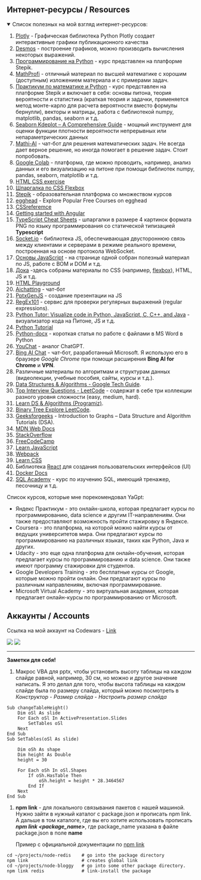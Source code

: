 ## Интернет-ресурсы / Resources
<details open>
  <summary>Список полезных на мой взгляд интернет-ресурсов:</summary>

1. [Plotly](https://plotly.com/python/) - Графическая библиотека Python Plotly создает интерактивные графики публикационного качества
1. [Desmos](https://www.desmos.com/?lang=ru) - построение графиков, можно производить вычисления некоторых выражений.
2. [Программирование на Python](https://stepik.org/course/67/syllabus) - курс представлен на платформе Stepik.
3. [MathProfi](http://www.mathprofi.ru/) - отличный материал по высшей математике с хорошим (доступным) изложением материала и с примерами задач. 
4. [Практикум по математике и Python](https://stepik.org/course/3356/syllabus) - курс представлен на платформе Stepik и включает в себя: основы питона, теория вероятности и статистика (краткая теория и задачки, применяется метод монте-карло для расчета вероятности вместо формулы бернулли), векторы и матрицы, работа с библиотекой numpy, matplotlib, pandas, seaborn и т.д.
5. [Seaborn Kdeplot – A Comprehensive Guide](https://www.geeksforgeeks.org/seaborn-kdeplot-a-comprehensive-guide/) -  мощный инструмент для оценки функции плотности вероятности непрерывных или непараметрических данных
6. [Mathi-AI](https://mathiai.com/) - чат-бот для решения математических задач. Не всегда дает верное решение, но иногда помогает в решение задач. Стоит попробовать.
7. [Google Colab](https://colab.research.google.com/?hl=ru_RU#scrollTo=xwP7dB7rxVgr) - платформа, где можно проводить, например, анализ данных и его визуализацию на питоне при помощи библиотек numpy, pandas, seaborn, matplotlib и т.д.
8. [HTML CSS exercise](https://w3resource.com/html-css-exercise/main-html-css-exercises.php)
9. [Шпаргалка по CSS Flexbox](https://tpverstak.ru/flex-cheatsheet/)
10. [Stepik](https://welcome.stepik.org/ru) - образовательная платформа со множеством курсов
11. [egghead](https://egghead.io/q?access_state=free) - Explore Popular Free Courses on egghead
12. [CSSreferemce](https://cssreference.io/)
13. [Getting started with Angular](https://developer.mozilla.org/en-US/docs/Learn/Tools_and_testing/Client-side_JavaScript_frameworks/Angular_getting_started)
14. [TypeScript Cheat Sheets](https://www.typescriptlang.org/cheatsheets) - шпаргалки в размере 4 картинок формата PNG по языку программирования со статической типизацией **Typescript**
15. [Socket.io](https://socket.io/docs/v4/tutorial/introduction) - библиотека JS, обеспечивающая двустороннюю связь между клиентами и серверами в режиме реального времени, построенная на основе протокола WebSocket.
16. [Основы JavaScript](https://wiki.rakovets.by/web/js/) - на странице одной собран полезный материал по JS, работе с BOM и DOM и т.д.
17. [Дока](https://doka.guide/) -здесь собраны материалы по CSS (например, [flexbox](https://doka.guide/css/flexbox-guide/)), HTML, JS и т.д.
18. [HTML Playground](https://adithsuresh.github.io/html-playground/)
19. [Aichatting](https://www.aichatting.net/) - чат-бот
1. [PptxGenJS](https://gitbrent.github.io/PptxGenJS/) - создание презентации на JS
1. [RegEx101](https://regex101.com/) - сервис для проверки регулярных выражений (regular expressions).
1. [Python Tutor: Visualize code in Python, JavaScript, C, C++, and Java](https://pythontutor.com/visualize.html#mode=edit) - визуализатор кода на Питоне, JS и т.д.
1. [Python Tutorial](https://www.pythontutorial.net/)
1. [Python-docx](https://tokmakov.msk.ru/blog/item/78) - короткая статья по работе с файлами в MS Word в Python
1. [YouChat](https://you.com/search?q=who+are+you&tbm=youchat&cfr=chat) - аналог ChatGPT. 
1. [Bing AI Сhat](https://www.bing.com/search?q=Bing+AI&showconv=1&FORM=hpcodx) - чат-бот, разработанный Microsoft. Я использую его в браузере *Google Chrome* при помощи расширения **Bing AI for Chrome** и **VPN**.
1. Различные материалы по алгоритмам и структурам данных (видеолекции, учебные пособия, сайты, курсы и т.д.).
1. [Data Structures & Algorithms - Google Tech Guide](https://techdevguide.withgoogle.com/paths/data-structures-and-algorithms/).  
1. [Top Interview Questions - LeetCode](https://leetcode.com/explore/interview/card/top-interview-questions-easy/) - содержат в себе три коллекции разного уровня сложности (easy, medium, hard).
1. [Learn DS & Algorithms (Programiz)](https://www.programiz.com/dsa).
1. [Binary Tree Explore LeetCode](https://leetcode.com/explore/learn/card/data-structure-tree/).
1. [Geeksforgeeks](https://www.geeksforgeeks.org/introduction-to-graphs-data-structure-and-algorithm-tutorials/) - Introduction to Graphs – Data Structure and Algorithm Tutorials (DSA).
1. [MDN Web Docs](https://developer.mozilla.org/)
1. [StackOverflow](https://stackoverflow.com/)
1. [FreeCodeCamp](https://www.freecodecamp.org/)
1. [Learn JavaScript](https://javascript.info/)
1. [Webpack](https://webpack.js.org/) 
1. [Learn CSS](https://web.dev/learn/css/)
1. Библиотека [React](https://ru.reactjs.org/) для создания пользовательских интерфейсов (UI)
1. [Docker Docs](https://docs.docker.com/get-started/overview/)
1. [SQL Academy](https://sql-academy.org/ru) - курс по изучению SQL, имеющий тренажер, песочницу и т.д.

</details>

Список курсов, которые мне порекомендовал YaGpt:
* Яндекс Практикум - это онлайн-школа, которая предлагает курсы по программированию, data science и другим IT-направлениям. Они также предоставляют возможность пройти стажировку в Яндексе.
* Coursera - это платформа, на которой можно найти курсы от ведущих университетов мира. Они предлагают курсы по программированию на различных языках, таких как Python, Java и других.
* Udacity - это еще одна платформа для онлайн-обучения, которая предлагает курсы по программированию и data science. Они также имеют программу стажировки для студентов.
* Google Developers Training - это бесплатные курсы от Google, которые можно пройти онлайн. Они предлагают курсы по различным направлениям, включая программирование.
* Microsoft Virtual Academy - это виртуальная академия, которая предлагает онлайн-курсы по программированию от Microsoft. 

<!-- ## Stats
![GitHub stats](https://github-readme-stats.vercel.app/api?username=InGodWeTrustt&hide=contribs,prs&show_icons=true&theme=yeblu&border_radius=25) -->

## Аккаунты / Accounts
Ссылка на мой аккаунт на Codewars - [Link](https://www.codewars.com/users/InGodWeTrustt)    

![](https://www.codewars.com/users/InGodWeTrustt/badges/large)
![](https://www.codewars.com/users/y4y4/badges/large)

***
**Заметки для себя!**

1. Макрос VBA для pptx, чтобы установить высоту таблицы на каждом слайде равной, например, 30 см, но можно и другое значение написать.
Я это делал для того, чтобы высота таблицы на каждом слайде была по размеру слайда, который можно посмотреть в  *Конструктор* - *Размер слайда* - *Настроить размер слайда*
```vba
Sub changeTableHeight()
    Dim oSl As slide
    For Each oSl In ActivePresentation.Slides
        SetTables oSl
    Next
End Sub
Sub SetTables(oSl As slide)
    
    Dim oSh As shape
    Dim height As Double
    height = 30
    
    For Each oSh In oSl.Shapes
        If oSh.HasTable Then
            oSh.height = height * 28.3464567
        End If
    Next
End Sub
```
1. **npm link** - для локального связывания пакетов с нашей машиной. Нужно зайти в нужный каталог с package.json и прописать npm link. А дальше в том каталоге, где вы его хотите использовать прописать ***npm link <package_name>***, где package_name указана в файле package.json в поле **name**

   Пример с официальной документации по [npm link](https://docs.npmjs.com/cli/v8/commands/npm-link)
```
cd ~/projects/node-redis    # go into the package directory
npm link                    # creates global link
cd ~/projects/node-bloggy   # go into some other package directory.
npm link redis              # link-install the package
